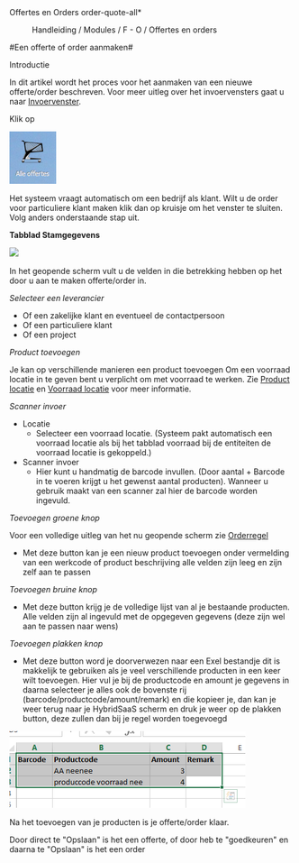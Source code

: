 <properties>
	<page>
		<title>Offertes en Orders</title>
		<description>Offertes en Orders</description>
		<context>order-quote-all*</context>
	</page>
	<menu>
		<position>Handleiding / Modules / F - O / Offertes en orders</position> 
		<title>Offerte-Order aanmaken</title>
	</menu>
</properties>

#Een offerte of order aanmaken#
<description>

Introductie

In dit artikel wordt het proces voor het aanmaken van een nieuwe offerte/order beschreven. Voor meer uitleg over het invoervensters gaat u naar [Invoervenster](http://hybridsaas.support/in/dialog/dlgorder).

Klik op

![](images/map-alleoffertes.PNG) 

Het systeem vraagt automatisch om een bedrijf als klant. Wilt u de order voor particuliere klant maken klik dan op kruisje om het venster te sluiten. Volg anders onderstaande stap uit.

**Tabblad Stamgegevens**

![](images/offertes-aanmaken-stamgegevens-uitgelicht.PNG) 

In het geopende scherm vult u de velden in die betrekking hebben op het door u aan te maken offerte/order in.

*Selecteer een leverancier*

- Of een zakelijke klant en eventueel de contactpersoon
- Of een particuliere klant
- Of een project

*Product toevoegen*

Je kan op verschillende manieren een product toevoegen
Om een voorraad locatie in te geven bent u verplicht om met voorraad te werken.
Zie [Product locatie](http://hybridsaas.support/in/dialog/dlgproduct-locations) en [Voorraad locatie](http://hybridsaas.support/in/dialog/dlgstock-location) voor meer informatie.

		
*Scanner invoer*

- Locatie
	- Selecteer een voorraad locatie. (Systeem pakt automatisch een voorraad locatie als bij het tabblad voorraad bij de entiteiten de voorraad locatie is gekoppeld.)
- Scanner invoer
	- Hier kunt u handmatig de barcode invullen. (Door aantal + Barcode in te voeren krijgt u het gewenst aantal producten). Wanneer u gebruik maakt van een scanner zal hier de barcode worden ingevuld.


*Toevoegen groene knop*

Voor een volledige uitleg van het nu geopende scherm zie [Orderregel](http://hybridsaas.support/in/dialog/dlgorder-line)

- Met deze button kan je een nieuw product toevoegen onder vermelding van een werkcode of product beschrijving alle velden zijn leeg en zijn zelf aan te passen 

*Toevoegen bruine knop*

- Met deze button krijg je de volledige lijst van al je bestaande producten. Alle velden zijn al ingevuld met de opgegeven gegevens (deze zijn wel aan te passen naar wens)

*Toevoegen plakken knop*

- Met deze button word je doorverwezen naar een Exel bestandje dit is makkelijk te gebruiken als je veel 
verschillende producten in een keer wilt toevoegen.
Hier vul je bij de productcode en amount je gegevens in daarna selecteer je alles ook de bovenste rij (barcode/productcode/amount/remark) en die kopieer je, dan kan je weer terug naar je HybridSaaS scherm en druk je weer op de plakken button, deze zullen dan bij je regel worden toegevoegd

![](images/toevoegen-plakken.PNG)

Na het toevoegen van je producten is je offerte/order klaar.

Door direct te "Opslaan" is het een offerte, of door heb te "goedkeuren" en daarna te "Opslaan" is het een order